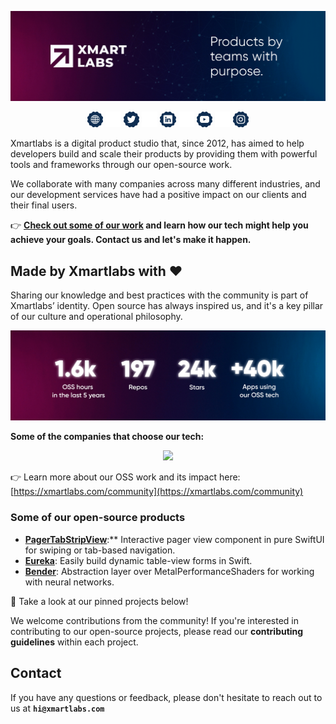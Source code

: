 <p align="center">
  <a href="https://xmartlabs.com/">
  <img width="900" src="https://raw.githubusercontent.com/xmartlabs/.github/main/resources/xl-banner.png"></a>
</p>


<div align="center">
  <a href="https://xmartlabs.com" style="text-decoration:none;">
    <img src="https://raw.githubusercontent.com/xmartlabs/.github/main/resources/xl-web.png" width="5%" alt="" /></a>
  <img src="https://raw.githubusercontent.com/xmartlabs/.github/main/resources/xl-transparent.png" width="5%" alt="" />
  <a href="https://twitter.com/xmartlabs" style="text-decoration:none;">
    <img src="https://raw.githubusercontent.com/xmartlabs/.github/main/resources/xl-tw.png" width="5%" alt="" /></a>
  <img src="https://raw.githubusercontent.com/xmartlabs/.github/main/resources/xl-transparent.png" width="5%" alt="" />
  <a href="https://www.linkedin.com/company/xmartlabs" style="text-decoration:none;">
    <img src="https://raw.githubusercontent.com/xmartlabs/.github/main/resources/xl-ln.png" width="5%" alt="" /></a>
  <img src="https://raw.githubusercontent.com/xmartlabs/.github/main/resources/xl-transparent.png" width="5%" alt="" />
  <a href="https://www.youtube.com/channel/UCq8XgI0bndI0Jb_GGDB1jjg" style="text-decoration:none;">
    <img src="https://raw.githubusercontent.com/xmartlabs/.github/main/resources/xl-yt.png" width="5%" alt="" /></a>
  <img src="https://raw.githubusercontent.com/xmartlabs/.github/main/resources/xl-transparent.png" width="5%" alt="" />
  <a href="https://www.instagram.com/xmartlabs/" style="text-decoration:none;">
    <img src="https://raw.githubusercontent.com/xmartlabs/.github/main/resources/xl-ig.png" width="5%" alt="" /></a>
</div>

Xmartlabs is a digital product studio that, since 2012, has aimed to help developers build and scale their products by providing them with powerful tools and frameworks through our open-source work.

We collaborate with many companies across many different industries, and our development services have had a positive impact on our clients and their final users. 

👉 **[Check out some of our work](https://xmartlabs.com/) and learn how our tech might help you achieve your goals. Contact us and let's make it happen.**   

## Made **by Xmartlabs with** ❤️

Sharing our knowledge and best practices with the community is part of Xmartlabs’ identity.  Open source has always inspired us, and it's a key pillar of our culture and operational philosophy.

<p align="center">
  <img width="900" src="https://raw.githubusercontent.com/xmartlabs/.github/main/resources/xl-stats.png"></a>
</p>

**Some of the companies that choose our tech:**

<p align="center">
  <img width="900" src="https://raw.githubusercontent.com/xmartlabs/.github/main/resources/xl-logos.gif"></a>
</p>

👉 Learn more about our OSS work and its impact here: [https://xmartlabs.com/community](https://xmartlabs.com/community)

### **Some of our open-source products**

- [**PagerTabStripView**](https://github.com/xmartlabs/PagerTabStripView):**  Interactive pager view component in pure SwiftUI for swiping or tab-based navigation.
- [**Eureka**](https://github.com/xmartlabs/Eureka): Easily build dynamic table-view forms in Swift.
- [**Bender**](https://github.com/xmartlabs/Bender): Abstraction layer over MetalPerformanceShaders for working with neural networks.

📌 Take a look at our pinned projects below! 

We welcome contributions from the community! If you're interested in contributing to our open-source projects, please read our **contributing guidelines** within each project. 

## **Contact**

If you have any questions or feedback, please don't hesitate to reach out to us at **`hi@xmartlabs.com`**
